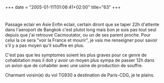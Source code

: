 +++
date = "2005-01-11T01:06:41+02:00"
title="63"
+++
#
Passage eclair en Asie
Enfin eclair, certain diront que se taper 22h d'attente dans l'aeroport de Bangkok c'est plutot long mais bon je suis pas tout seul depuis que j'ai retrouve Cacmoutator, ou un de ses parent proche. Pour celui la ce sera "voir la France et mourir", je vais me renseigner pour savoir s'il y a pas moyen qu'il souffre en plus. 

C'est pas que les symptomes soient les plus graves pour ce genre de cohabitation mais il doit y avoir un moyen plus sympa de passer 12h dans un avion que de cohabiter avec une usine de production de souffre. 

Charmant voisin(e) du vol TG930 a destination de Paris-CDG, je te plains.


